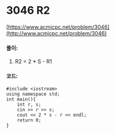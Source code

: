 # 3046 R2

[https://www.acmicpc.net/problem/3046](http://www.acmicpc.net/problem/3046)

#### **풀이:**
1. R2 = 2 * S - R1
    

#### **코드:**

```
#include <iostream>
using namespace std;
int main(){
	int r, s;
	cin >> r >> s;
	cout << 2 * s - r << endl;
	return 0;
}
```
